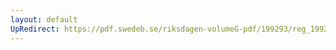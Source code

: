 ```yaml
---
layout: default
UpRedirect: https://pdf.swedeb.se/riksdagen-volumeG-pdf/199293/reg_199293/reg_199293_0517.pdf
---
```

